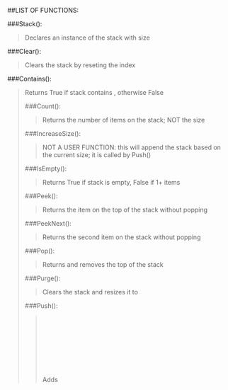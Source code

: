 ##LIST OF FUNCTIONS:

###Stack(<int>):
> Declares an instance of the stack with size <int>

###Clear():
> Clears the stack by reseting the index

###Contains(<object>):
> Returns True if stack contains <object>, otherwise False

###Count():
> Returns the number of items on the stack; NOT the size

###IncreaseSize():
> NOT A USER FUNCTION: this will append the stack based on the current size; it is called by Push()

###IsEmpty():
> Returns True if stack is empty, False if 1+ items

###Peek():
> Returns the item on the top of the stack without popping

###PeekNext():
> Returns the second item on the stack without popping

###Pop():
> Returns and removes the top of the stack

###Purge(<int>):
> Clears the stack and resizes it to <int>

###Push(<object>):
> Adds <object> to the top of the stack

###RemoveAll(<object>):
> Removes ALL OCCURRENCES, regardless of order, of <object> from the stack

###ToString():
> Outputs the contents of the stack to a string
